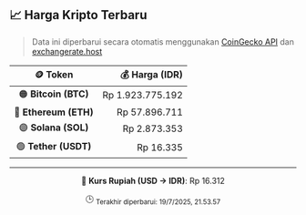 

<!-- HARGA_KRIPTO -->
## 📈 Harga Kripto Terbaru

> Data ini diperbarui secara otomatis menggunakan [CoinGecko API](https://www.coingecko.com/) dan [exchangerate.host](https://exchangerate.host/)

<div align="center">

| 🪙 Token | 💰 Harga (IDR) |
|:------:|---------------:|
| 🟠 **Bitcoin (BTC)**   | Rp 1.923.775.192 |
| 🔵 **Ethereum (ETH)**  | Rp 57.896.711 |
| 🟣 **Solana (SOL)**    | Rp 2.873.353 |
| 🟢 **Tether (USDT)**   | Rp 16.335 |

---

💱 **Kurs Rupiah (USD → IDR)**: Rp 16.312

🕒 <sub>Terakhir diperbarui: 19/7/2025, 21.53.57</sub>

</div>
<!-- /HARGA_KRIPTO -->